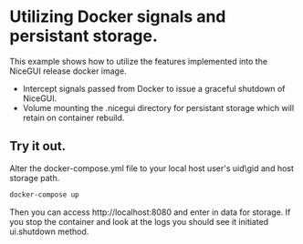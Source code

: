 # Utilizing Docker signals and persistant storage.

This example shows how to utilize the features implemented into the NiceGUI release docker image. 
* Intercept signals passed from Docker to issue a graceful shutdown of NiceGUI.
* Volume mounting the .nicegui directory for persistant storage which will retain on container rebuild.

## Try it out.

Alter the docker-compose.yml file to your local host user's uid\gid and host storage path.

```bash
docker-compose up
```

Then you can access http://localhost:8080 and enter in data for storage. If you stop the container and look at the logs you should see it initiated ui.shutdown method.
